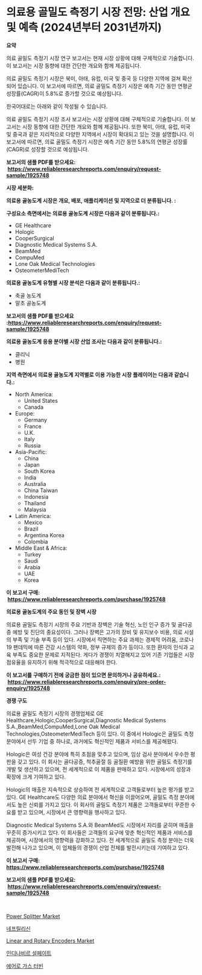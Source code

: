 <p><h1>의료용 골밀도 측정기 시장 전망: 산업 개요 및 예측 (2024년부터 2031년까지)</h1></p><p><strong>요약</strong></p>
<p><p>의료 골밀도 측정기 시장 연구 보고서는 현재 시장 상황에 대해 구체적으로 기술합니다. 이 보고서는 시장 동향에 대한 간단한 개요와 함께 제공됩니다. </p><p>의료 골밀도 측정기 시장은 북미, 아태, 유럽, 미국 및 중국 등 다양한 지역에 걸쳐 확산되어 있습니다. 이 보고서에 따르면, 의료 골밀도 측정기 시장은 예측 기간 동안 연평균 성장률(CAGR)이 5.8%로 증가할 것으로 예상됩니다.</p><p>한국어대로는 아래와 같이 작성될 수 있습니다.</p><p>의료 골밀도 측정기 시장 조사 보고서는 시장 상황에 대해 구체적으로 기술합니다. 이 보고서는 시장 동향에 대한 간단한 개요와 함께 제공됩니다. 또한 북미, 아태, 유럽, 미국 및 중국과 같은 지리적으로 다양한 지역에서 시장이 확대되고 있는 것을 설명합니다. 이 보고서에 따르면, 의료 골밀도 측정기 시장은 예측 기간 동안 5.8%의 연평균 성장률(CAGR)로 성장할 것으로 예상됩니다.</p></p>
<p><strong>보고서의 샘플 PDF를 받으세요: &nbsp;<a href="https://www.reliableresearchreports.com/enquiry/request-sample/1925748">https://www.reliableresearchreports.com/enquiry/request-sample/1925748</a></strong></p>
<p><strong>시장 세분화:</strong></p>
<p><strong> 의료용 골농도계 시장은 개요, 배포, 애플리케이션 및 지역으로 더 분류됩니다. :</strong></p>
<p><strong>구성요소 측면에서는 의료용 골농도계 시장은 다음과 같이 분류됩니다.:</strong></p>
<p><ul><li>GE Healthcare</li><li>Hologic</li><li>CooperSurgical</li><li>Diagnostic Medical Systems S.A.</li><li>BeamMed</li><li>CompuMed</li><li>Lone Oak Medical Technologies</li><li>OsteometerMediTech</li></ul></p>
<p><strong> 의료용 골농도계 유형별 시장 분석은 다음과 같이 분류됩니다.:</strong></p>
<p><ul><li>축골 농도계</li><li>말초 골농도계</li></ul></p>
<p><strong>보고서의 샘플 PDF를 받으세요 :<a href="https://www.reliableresearchreports.com/enquiry/request-sample/1925748">https://www.reliableresearchreports.com/enquiry/request-sample/1925748</a></strong></p>
<p><strong> 의료용 골농도계 응용 분야별 시장 산업 조사는 다음과 같이 분류됩니다.:</strong></p>
<p><ul><li>클리닉</li><li>병원</li></ul></p>
<p><strong>지역 측면에서 의료용 골농도계 지역별로 이용 가능한 시장 플레이어는 다음과 같습니다.:</strong></p>
<p><ul>
    <li>
        North America:
        <ul>
            <li>United States</li>
            <li>Canada</li>
        </ul>
    </li>
    <li>
        Europe:
        <ul>
            <li>Germany</li>
            <li>France</li>
            <li>U.K.</li>
            <li>Italy</li>
            <li>Russia</li>
        </ul>
    </li>
    <li>
        Asia-Pacific:
        <ul>
            <li>China</li>
            <li>Japan</li>
            <li>South Korea</li>
            <li>India</li>
            <li>Australia</li>
            <li>China Taiwan</li>
            <li>Indonesia</li>
            <li>Thailand</li>
            <li>Malaysia</li>
        </ul>
    </li>
    <li>
        Latin America:
        <ul>
            <li>Mexico</li>
            <li>Brazil</li>
            <li>Argentina Korea</li>
            <li>Colombia</li>
        </ul>
    </li>
    <li>
        Middle East & Africa:
        <ul>
            <li>Turkey</li>
            <li>Saudi</li>
            <li>Arabia</li>
            <li>UAE</li>
            <li>Korea</li>
        </ul>
    </li>
    </ul></p>
<p><strong>이 보고서 구매: &nbsp;<a href="https://www.reliableresearchreports.com/purchase/1925748">https://www.reliableresearchreports.com/purchase/1925748</a></strong></p>
<p><strong>의료용 골농도계의 주요 동인 및 장벽 시장</strong></p>
<p><p>의료용 골밀도 측정기 시장의 주요 기반과 장벽은 기술 혁신, 노인 인구 증가 및 골다공증 예방 및 진단의 중요성이다. 그러나 장벽은 고가의 장비 및 유지보수 비용, 의료 시설의 부족 및 기술 부족 등이 있다. 시장에서 직면하는 주요 과제는 경제적 어려움, 코로나19 팬데믹에 따른 건강 시스템의 약화, 정부 규제의 증가 등이다. 또한 환자의 인식과 교육 부족도 중요한 문제로 지적된다. 게다가 경쟁이 치열해지고 있어 기존 기업들은 시장 점유율을 유지하기 위해 적극적으로 대응해야 한다.</p></p>
<p><strong>이 보고서를 구매하기 전에 궁금한 점이 있으면 문의하거나 공유하세요.: &nbsp;<a href="https://www.reliableresearchreports.com/enquiry/pre-order-enquiry/1925748">https://www.reliableresearchreports.com/enquiry/pre-order-enquiry/1925748</a></strong></p>
<p><strong>경쟁 구도</strong></p>
<p><p>의료용 골밀도 측정기 시장의 경쟁업체로 GE Healthcare,Hologic,CooperSurgical,Diagnostic Medical Systems S.A.,BeamMed,CompuMed,Lone Oak Medical Technologies,OsteometerMediTech 등이 있다. 이 중에서 Hologic은 골밀도 측정 분야에서 선두 기업 중 하나로, 과거에도 혁신적인 제품과 서비스를 제공해왔다. </p><p>Hologic은 여성 건강 분야에 특히 초점을 맞추고 있으며, 임상 검사 분야에서 우수한 평판을 갖고 있다. 이 회사는 골다공증, 척추골절 등 골질환 예방을 위한 골밀도 측정기를 개발 및 생산하고 있으며, 전 세계적으로 이 제품을 판매하고 있다. 시장에서의 성장과 확장에 크게 기여하고 있다.</p><p>Hologic의 매출은 지속적으로 상승하여 전 세계적으로 고객들로부터 높은 평가를 받고 있다. GE Healthcare도 다양한 의료 분야에서 혁신을 이끌어오며, 골밀도 측정 분야에서도 높은 신뢰를 가지고 있다. 이 회사의 골밀도 측정기 제품은 고객들로부터 꾸준한 수요를 받고 있으며, 시장에서 큰 영향력을 행사하고 있다.</p><p>Diagnostic Medical Systems S.A.와 BeamMed도 시장에서 자리를 굳히며 매출을 꾸준히 증가시키고 있다. 이 회사들은 고객들의 요구에 맞춘 혁신적인 제품과 서비스를 제공하며, 시장에서의 영향력을 강화하고 있다. 전 세계적으로 골밀도 측정 분야는 더욱 발전해 나가고 있으며, 이 업체들의 경쟁이 산업 전체를 발전시키는데 기여하고 있다.</p></p>
<p><strong>이 보고서 구매: &nbsp; <a href="https://www.reliableresearchreports.com/purchase/1925748">https://www.reliableresearchreports.com/purchase/1925748</a></strong></p>
<p><strong>보고서의 샘플 PDF를 받으세요: &nbsp;<a href="https://www.reliableresearchreports.com/enquiry/request-sample/1925748">https://www.reliableresearchreports.com/enquiry/request-sample/1925748</a></strong><strong></strong></p>
<p>&nbsp;</p>
<p><p><a href="https://github.com/marloy8/Market-Research-Report-List-3/blob/main/power-splitter-market.md">Power Splitter Market</a></p><p><a href="https://github.com/plelbej847484502/Market-Research-Report-List-1/blob/main/634960911071.md">네프릴리신</a></p><p><a href="https://github.com/jj19131/Market-Research-Report-List-2/blob/main/linear-and-rotary-encoders-market.md">Linear and Rotary Encoders Market</a></p><p><a href="https://medium.com/@darianswift1922_33282/%EC%9D%B8%EB%94%94%EB%82%98%EB%B9%84%EB%A5%B4-%ED%99%A9%EC%82%B0%EC%97%BC-%EC%8B%9C%EC%9E%A5-%EB%B6%84%EC%84%9D-%EA%B8%80%EB%A1%9C%EB%B2%8C-%EC%82%B0%EC%97%85-%EC%A0%84%EB%A7%9D-%EB%B0%8F-%EC%98%88%EC%B8%A1-2024%EB%85%84%EB%B6%80%ED%84%B0-2031%EB%85%84-df634629b6bd">인디나비르 설페이트</a></p><p><a href="https://medium.com/@bereniceroberts1978/%EC%97%90%EC%96%B4%EB%A1%9C-%EA%B0%80%EC%8A%A4-%ED%84%B0%EB%B9%88-%EC%8B%9C%EC%9E%A5-%EC%9D%B8%EC%82%AC%EC%9D%B4%ED%8A%B8-%EC%8B%9C%EC%9E%A5-%EB%8F%99%ED%96%A5-%EC%84%B1%EC%9E%A5-2024%EB%85%84%EB%B6%80%ED%84%B0-2031%EB%85%84%EA%B9%8C%EC%A7%80-%EC%98%88%EC%B8%A1-a00513e21152">에어로 가스 터빈</a></p></p>